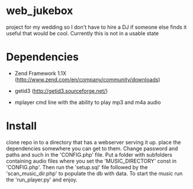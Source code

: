 web_jukebox
===========
project for my wedding so I don't have to hire a DJ if someone else finds it useful that would be cool. Currently this is not in a usable state


Dependencies
===========
* Zend Framework 1.1X (http://www.zend.com/en/company/community/downloads)

* getid3 (http://getid3.sourceforge.net/)

* mplayer cmd line with the ability to play mp3 and m4a audio


Install
===========
clone repo in to a directory that has a webserver serving it up. place the dependencies somewhere you can get to them. Change password and paths and such in the 'CONFIG.php' file. Put a folder with subfolders containing audio files where you set the 'MUSIC_DIRECTORY' const in 'CONFIG.php'. Then run the 'setup.sql' file followed by the 'scan_music_dir.php' to populate the db with data. To start the music run the 'run_player.py' and enjoy.
